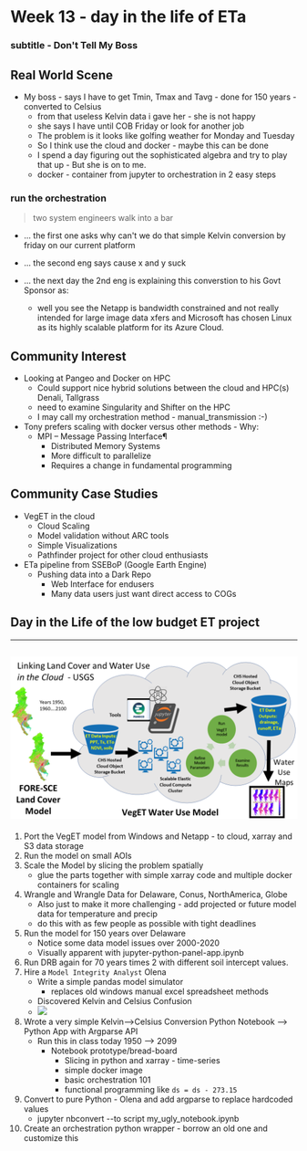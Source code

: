 # Week 13 - day in the life of ETa

### subtitle - Don't Tell My Boss

## Real World Scene

- My boss - says I have to get Tmin, Tmax and Tavg - done for 150 years - converted to Celsius
    - from that useless Kelvin data i gave her - she is not happy
    - she says I have until COB Friday or look for another job
    - The problem is it looks like golfing weather for Monday and Tuesday
    - So I think use the cloud and docker - maybe this can be done 
    - I spend a day figuring out the sophisticated algebra and try to play that up - But she is on to me.
    - docker - container from jupyter to orchestration in 2 easy steps

### run the orchestration


> two system engineers walk into a bar

- ... the first one asks why can't we do that simple Kelvin conversion by friday on our current platform

- ... the second eng says cause x and y suck

- ... the next day the 2nd eng is explaining this converstion to his Govt Sponsor as:

    - well you see the Netapp is bandwidth constrained and not really intended for large image data xfers and Microsoft has chosen Linux as its highly scalable platform for its Azure Cloud.

## Community Interest
- Looking at Pangeo and Docker on HPC
    - Could support nice hybrid solutions between the cloud and HPC(s) Denali, Tallgrass
    - need to examine Singularity and Shifter on the HPC
    - I may call my orchestration method - manual_transmission :-)
- Tony prefers scaling with docker versus other methods - Why:
    - MPI – Message Passing Interface¶
        - Distributed Memory Systems
        - More difficult to parallelize
        - Requires a change in fundamental programming


## Community Case Studies
- VegET in the cloud
    - Cloud Scaling
    - Model validation without ARC tools
    - Simple Visualizations
    - Pathfinder project for other cloud enthusiasts
- ETa pipeline from SSEBoP (Google Earth Engine)
    - Pushing data into a Dark Repo
        - Web Interface for endusers
        - Many data users just want direct access to COGs


## Day in the Life of the low budget ET project

---
![](./Assets/VegET-DRB-Rouze.PNG)
---

1. Port the VegET model from Windows and Netapp  - to cloud, xarray and S3 data storage
2. Run the model on small AOIs
3. Scale the Model by slicing the problem spatially 
    - glue the parts together with simple xarray code and multiple docker containers for scaling
4. Wrangle and Wrangle Data for Delaware, Conus, NorthAmerica, Globe
    - Also just to make it more challenging - add projected or future model data for temperature and precip
    - do this with as few people as possible with tight deadlines
5. Run the model for 150 years over Delaware
    - Notice some data model issues over 2000-2020
    - Visually apparent with jupyter-python-panel-app.ipynb
5. Run DRB again for 70 years times 2 with different soil intercept values.
6. Hire a `Model Integrity Analyst` Olena 
    - Write a simple pandas model simulator
        - replaces old windows manual excel spreadsheet methods
    - Discovered Kelvin and Celsius Confusion
    - ![](https://www.nasa.gov/sites/default/files/styles/side_image/public/thumbnails/image/1979_hst_primary_mirror.jpg?itok=UJ4wDauY)
7. Wrote a very simple Kelvin-->Celsius Conversion Python Notebook --> Python App with Argparse API
    - Run this in class today 1950 --> 2099
        - Notebook prototype/bread-board    
            - Slicing in python and xarray - time-series
            - simple docker image
            - basic orchestration 101
            - functional programming like `ds = ds - 273.15`
8. Convert to pure Python - Olena and add argparse to replace hardcoded values
    - jupyter nbconvert --to script  my_ugly_notebook.ipynb
9. Create an orchestration python wrapper - borrow an old one and customize this
